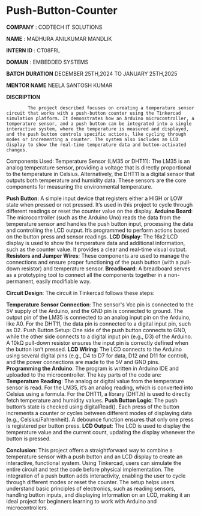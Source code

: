 # Push-Button-Counter

**COMPANY** : CODTECH IT SOLUTIONS

**NAME** : MADHURA ANILKUMAR MANDLIK

**INTERN ID** : CT08FRL

**DOMAIN** : EMBEDDED SYSTEMS 

**BATCH DURATION** DECEMBER 25TH,2024 TO JANUARY 25TH,2025

**MENTOR NAME** NEELA SANTOSH KUMAR

**DISCRIPTION** 

            The project described focuses on creating a temperature sensor circuit that works with a push-button counter using the Tinkercad simulation platform. It demonstrates how an Arduino microcontroller, a temperature sensor, and a push button can be integrated into a single interactive system, where the temperature is measured and displayed, and the push button controls specific actions, like cycling through modes or incrementing a counter. The system also includes an LCD display to show the real-time temperature data and button-activated changes.
Components Used:
Temperature Sensor (LM35 or DHT11): The LM35 is an analog temperature sensor, providing a voltage that is directly proportional to the temperature in Celsius. Alternatively, the DHT11 is a digital sensor that outputs both temperature and humidity data. These sensors are the core components for measuring the environmental temperature.

**Push Button**: A simple input device that registers either a HIGH or LOW state when pressed or not pressed. It’s used in this project to cycle through different readings or reset the counter value on the display.
**Arduino Board**: The microcontroller (such as the Arduino Uno) reads the data from the temperature sensor and handles the push button input, processing the data and controlling the LCD output. It’s programmed to perform actions based on the button press and sensor readings.
**LCD Display**: The 16x2 LCD display is used to show the temperature data and additional information, such as the counter value. It provides a clear and real-time visual output.
**Resistors and Jumper Wires**: These components are used to manage the connections and ensure proper functioning of the push button (with a pull-down resistor) and temperature sensor.
**Breadboard**: A breadboard serves as a prototyping tool to connect all the components together in a non-permanent, easily modifiable way.

**Circuit Design**:
The circuit in Tinkercad follows these steps:

**Temperature Sensor Connection**: The sensor's Vcc pin is connected to the 5V supply of the Arduino, and the GND pin is connected to ground. The output pin of the LM35 is connected to an analog input pin on the Arduino, like A0. For the DHT11, the data pin is connected to a digital input pin, such as D2.
Push Button Setup: One side of the push button connects to GND, while the other side connects to a digital input pin (e.g., D3) of the Arduino. A 10kΩ pull-down resistor ensures the input pin is correctly defined when the button isn’t pressed.
**LCD Wiring**: The LCD connects to the Arduino using several digital pins (e.g., D4 to D7 for data, D12 and D11 for control), and the power connections are made to the 5V and GND pins.
**Programming the Arduino**:
The program is written in Arduino IDE and uploaded to the microcontroller. The key parts of the code are:
**Temperature Reading**: The analog or digital value from the temperature sensor is read. For the LM35, it’s an analog reading, which is converted into Celsius using a formula. For the DHT11, a library (DHT.h) is used to directly fetch temperature and humidity values.
**Push Button Logic**: The push button’s state is checked using digitalRead(). Each press of the button increments a counter or cycles between different modes of displaying data (e.g., Celsius/Fahrenheit). A debounce function ensures that only one press is registered per button press.
**LCD Output**: The LCD is used to display the temperature value and the current count, updating the display whenever the button is pressed.

**Conclusion**:
This project offers a straightforward way to combine a temperature sensor with a push button and an LCD display to create an interactive, functional system. Using Tinkercad, users can simulate the entire circuit and test the code before physical implementation. The integration of a push button adds interactivity, enabling the user to cycle through different modes or reset the counter. The setup helps users understand basic principles of electronics, such as reading sensors, handling button inputs, and displaying information on an LCD, making it an ideal project for beginners learning to work with Arduino and microcontrollers.
